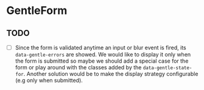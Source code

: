 # GentleForm

## TODO

* [ ] Since the form is validated anytime an input or blur event is fired, its `data-gentle-errors` are showed. We would like to display it only when the form is submitted so maybe we should add a special case for the form or play around with the classes added by the `data-gentle-state-for`. Another solution would be to make the display strategy configurable (e.g only when submitted).